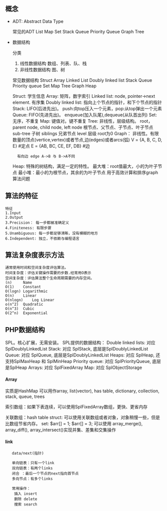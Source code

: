 ## 概念

-	ADT: Abstract Data Type
	
	常见的ADT
		List
		Map
		Set
		Stack
		Queue
		Priority Queue
		Graph
		Tree

- 数据结构

	分类
	1. 线性数据结构	数组、列表、队、栈
	2. 非线性数据结构	图、树


	常见数据结构
	Struct
	Array
	Linked List
	Doubly linked list
	Stack
	Queue
	Priority queue
	Set
	Map
	Tree
	Graph
	Heap

    Struct: 学生信息
    Array: 矩阵，数字索引
    Linked list: node, pointer->next element. 有序集
    Doubly linked list: 指向上个节点的指针，和下个节点的指针
    Stack: LIFO(后进先出)。 push:向top压入一个元素，pop:从top弹出一个元素
    Queue: FIFO(先进先出)。 enqueue(加入队尾),dequeue(从队首出列)
    Set: 无序，不重复
    Map: 键值对。键不重复
    Tree: 非线性，层级结构。 
        root， parent node, child node, left node	根节点、父节点、子节点、叶子节点
        sub-tree 子树
        siblings 兄弟节点
        level 层级 root为0
    Graph： 非线性。有限数量的顶点(vertice,vertex)或者节点,边(edges)或者arcs(弧)
        V = {A, B, C, D, E} 	#定点
        E = {AB, BC, CE, EF, DB} #边
    
        有向边 edge A->B 与 B->A不同
    Heap: 特殊的树结构，满足一定的特性。
        最大堆：root值最大，小的为叶子节点
        最小堆：最小的为根节点，其余的为叶子节点
        用于高效计算和排序graph算法问题

## 算法的特征
	特征
	1.Input
	2.Output
	3.Precision： 每一步都被准确定义
	4.Finiteness: 有限步骤
	5.Unambiguous: 每一步都足够清晰，没有模糊的地方
	6.Independent: 独立，不依赖与编程语言	


## 算法复杂度表示方法
    通常使用时间和空间复杂度评估算法。
    时间复杂度：评估关键操作需要的步数.经常用O表示
    空间复杂度：评估算法整个生命周期需要的内存空间。
    (n) 	Name
    O(1) 	Constant
    O(logn)	Logarithmic
    O(n) 	Linear
    O(nlogn)	Log Linear
    o(n^2) 	Quadratic
    O(n^3) 	Cubic
    O(2^n) 	Exponential
    
  ## PHP数据结构
  SPL。核心扩展，无需安装。
  SPL提供的数据结构：
    Double linked lists: 对应 SplDoublyLinkedList
    Stack:  对应 SplStack, 底层是SplDoublyLinkedList
    Queue:  对应 SplQueue, 底层是SplDoublyLinkedList
    Heaps:  对应 SplHeap, 还支持SplMaxHeap 和 SplMinHeap
    Priority queue:  对应  SplPriorityQueue, 底层是SplHeap
    Arrays:  对应 SplFixedArray
    Map:  对应 SplObjectStorage
    
   #### Array
   实质是HashMap 
   可以用作array, list(vector), has table, dictionary, collection, stack, queue, trees
   
   索引数组：如果下表连续，可以使用SplFixedArray数组，更快、更省内存
   
   关联数组：hash table
   struct: 可以使用关联数组或者对象，对象稍慢一些，但是比数组节省内存。
   set: $arr[] = 1; $arr[] = 3; 可以使用 array_merge(), array_diff(), array_intersect()实现并集、差集和交集操作
   
   #### link
       data/next(指针)
       
       单向链表：只有一个link
       双向链表：有两个links
       闭合 ：最后一个节点的next指向首节点
       多向节点：有多个links
       
       常用操作：
        插入 insert
        删除 delete
        搜索 search  